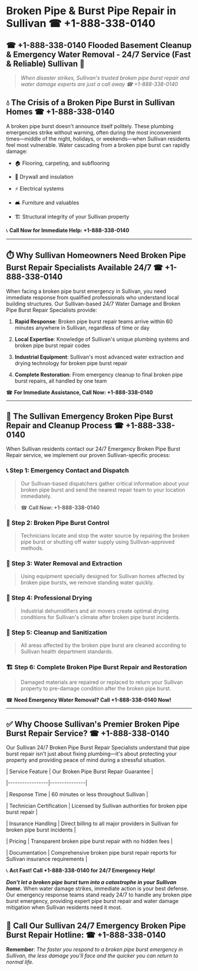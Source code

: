 # Broken Pipe & Burst Pipe Repair in Sullivan ☎ +1-888-338-0140  
## ☎ +1-888-338-0140 Flooded Basement Cleanup & Emergency Water Removal - 24/7 Service (Fast & Reliable) Sullivan 🚨  

> *When disaster strikes, Sullivan's trusted broken pipe burst repair and water damage experts are just a call away ☎ +1-888-338-0140*  

## 💧 The Crisis of a Broken Pipe Burst in Sullivan Homes ☎ +1-888-338-0140  

A broken pipe burst doesn't announce itself politely. These plumbing emergencies strike without warning, often during the most inconvenient times—middle of the night, holidays, or weekends—when Sullivan residents feel most vulnerable. Water cascading from a broken pipe burst can rapidly damage:  

* 🏠 Flooring, carpeting, and subflooring  
* 🧱 Drywall and insulation  
* ⚡ Electrical systems  
* 🛋️ Furniture and valuables  
* 🏗️ Structural integrity of your Sullivan property  

📞 **Call Now for Immediate Help: +1-888-338-0140**  

---  

## ⏱️ Why Sullivan Homeowners Need Broken Pipe Burst Repair Specialists Available 24/7 ☎ +1-888-338-0140  

When facing a broken pipe burst emergency in Sullivan, you need immediate response from qualified professionals who understand local building structures. Our Sullivan-based 24/7 Water Damage and Broken Pipe Burst Repair Specialists provide:  

1. **Rapid Response**: Broken pipe burst repair teams arrive within 60 minutes anywhere in Sullivan, regardless of time or day  
2. **Local Expertise**: Knowledge of Sullivan's unique plumbing systems and broken pipe burst repair codes  
3. **Industrial Equipment**: Sullivan's most advanced water extraction and drying technology for broken pipe burst repair  
4. **Complete Restoration**: From emergency cleanup to final broken pipe burst repairs, all handled by one team  

☎ **For Immediate Assistance, Call Now: +1-888-338-0140**  

---  

## 🔧 The Sullivan Emergency Broken Pipe Burst Repair and Cleanup Process ☎ +1-888-338-0140  

When Sullivan residents contact our 24/7 Emergency Broken Pipe Burst Repair service, we implement our proven Sullivan-specific process:  

### 📞 Step 1: Emergency Contact and Dispatch  
> Our Sullivan-based dispatchers gather critical information about your broken pipe burst and send the nearest repair team to your location immediately.  
> ☎ **Call Now: +1-888-338-0140**  

### 🚿 Step 2: Broken Pipe Burst Control  
> Technicians locate and stop the water source by repairing the broken pipe burst or shutting off water supply using Sullivan-approved methods.  

### 🌊 Step 3: Water Removal and Extraction  
> Using equipment specially designed for Sullivan homes affected by broken pipe bursts, we remove standing water quickly.  

### 💨 Step 4: Professional Drying  
> Industrial dehumidifiers and air movers create optimal drying conditions for Sullivan's climate after broken pipe burst incidents.  

### 🧼 Step 5: Cleanup and Sanitization  
> All areas affected by the broken pipe burst are cleaned according to Sullivan health department standards.  

### 🏗️ Step 6: Complete Broken Pipe Burst Repair and Restoration  
> Damaged materials are repaired or replaced to return your Sullivan property to pre-damage condition after the broken pipe burst.  

☎ **Need Emergency Water Removal? Call +1-888-338-0140 Now!**  

---  

## ✅ Why Choose Sullivan's Premier Broken Pipe Burst Repair Service? ☎ +1-888-338-0140  

Our Sullivan 24/7 Broken Pipe Burst Repair Specialists understand that pipe burst repair isn't just about fixing plumbing—it's about protecting your property and providing peace of mind during a stressful situation.  

| Service Feature | Our Broken Pipe Burst Repair Guarantee |  
|-----------------|---------------|  
| Response Time | 60 minutes or less throughout Sullivan |  
| Technician Certification | Licensed by Sullivan authorities for broken pipe burst repair |  
| Insurance Handling | Direct billing to all major providers in Sullivan for broken pipe burst incidents |  
| Pricing | Transparent broken pipe burst repair with no hidden fees |  
| Documentation | Comprehensive broken pipe burst repair reports for Sullivan insurance requirements |  

📞 **Act Fast! Call +1-888-338-0140 for 24/7 Emergency Help!**  

***Don't let a broken pipe burst turn into a catastrophe in your Sullivan home.*** When water damage strikes, immediate action is your best defense. Our emergency response teams stand ready 24/7 to handle any broken pipe burst emergency, providing expert pipe burst repair and water damage mitigation when Sullivan residents need it most.  

## 📱 Call Our Sullivan 24/7 Emergency Broken Pipe Burst Repair Hotline: ☎ +1-888-338-0140  

**Remember**: *The faster you respond to a broken pipe burst emergency in Sullivan, the less damage you'll face and the quicker you can return to normal life.*